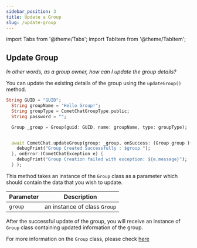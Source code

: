 ```yaml
---
sidebar_position: 3
title: Update a Group
slug: /update-group
---
```


import Tabs from '@theme/Tabs';
import TabItem from '@theme/TabItem';

## Update Group

_In other words, as a group owner, how can I update the group details?_

You can update the existing details of the group using the `updateGroup()` method.


<Tabs>
<TabItem value="Dart" label="Dart">

  ```dart
String GUID = "GUID";
    String groupName = "Hello Group!";
    String groupType = CometChatGroupType.public;
    String password = "";

    Group _group = Group(guid: GUID, name: groupName, type: groupType);


    await CometChat.updateGroup(group: _group, onSuccess: (Group group ){
      debugPrint("Group Created Successfully : $group ");
    }, onError:(CometChatException e) {
      debugPrint("Group Creation failed with exception: ${e.message}");
    } );   
  ```
</TabItem>
</Tabs>



This method takes an instance of the `Group` class as a parameter which should contain the data that you wish to update.

| Parameter | Description | 
| ---- | ---- | 
| `group` | an instance of class `Group` | 


After the successful update of the group, you will receive an instance of `Group` class containing updated information of the group.

For more information on the `Group` class, please check [here](create-group#group-class)